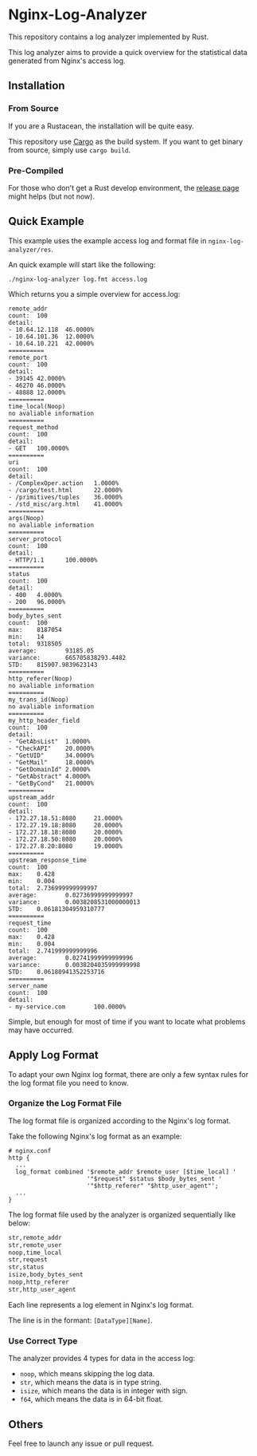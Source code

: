 # Nginx-Log-Analyzer

This repository contains a log analyzer implemented by Rust.

This log analyzer aims to provide a quick overview for the statistical data generated from Nginx's access log.

## Installation

### From Source

If you are a Rustacean, the installation will be quite easy.

This repository use [Cargo](https://doc.rust-lang.org/book/ch01-03-hello-cargo.html) as the build system. If you want to get binary from source, simply use `cargo build`.

### Pre-Compiled

For those who don't get a Rust develop environment, the [release page](https://github.com/BlankZhu/nginx-log-analyzer/releases) might helps (but not now).

## Quick Example

This example uses the example access log and format file in `nginx-log-analyzer/res`.

An quick example will start like the following:

```shell
./nginx-log-analyzer log.fmt access.log
```

Which returns you a simple overview for access.log:

```shell
remote_addr
count:  100
detail:
- 10.64.12.118  46.0000%
- 10.64.101.36  12.0000%
- 10.64.10.221  42.0000%
==========
remote_port
count:  100
detail:
- 39145 42.0000%
- 46270 46.0000%
- 48888 12.0000%
==========
time_local(Noop)
no avaliable information
==========
request_method
count:  100
detail:
- GET   100.0000%
==========
uri
count:  100
detail:
- /ComplexOper.action   1.0000%
- /cargo/test.html      22.0000%
- /primitives/tuples    36.0000%
- /std_misc/arg.html    41.0000%
==========
args(Noop)
no avaliable information
==========
server_protocol
count:  100
detail:
- HTTP/1.1      100.0000%
==========
status
count:  100
detail:
- 400   4.0000%
- 200   96.0000%
==========
body_bytes_sent
count:  100
max:    8187054
min:    14
total:  9318505
average:        93185.05
variance:       665705838293.4482
STD:    815907.9839623143
==========
http_referer(Noop)
no avaliable information
==========
my_trans_id(Noop)
no avaliable information
==========
my_http_header_field
count:  100
detail:
- "GetAbsList"  1.0000%
- "CheckAPI"    20.0000%
- "GetUID"      34.0000%
- "GetMail"     18.0000%
- "GetDomainId" 2.0000%
- "GetAbstract" 4.0000%
- "GetByCond"   21.0000%
==========
upstream_addr
count:  100
detail:
- 172.27.18.51:8080     21.0000%
- 172.27.19.18:8080     20.0000%
- 172.27.18.18:8080     20.0000%
- 172.27.18.50:8080     20.0000%
- 172.27.8.20:8080      19.0000%
==========
upstream_response_time
count:  100
max:    0.428
min:    0.004
total:  2.736999999999997
average:        0.02736999999999997
variance:       0.0038208531000000013
STD:    0.06181304959310777
==========
request_time
count:  100
max:    0.428
min:    0.004
total:  2.741999999999996
average:        0.02741999999999996
variance:       0.0038204035999999998
STD:    0.06180941352253716
==========
server_name
count:  100
detail:
- my-service.com        100.0000%
```

Simple, but enough for most of time if you want to locate what problems may  have occurred.

## Apply Log Format

To adapt your own Nginx log format, there are only a few syntax rules for the log format file you need to know.

### Organize the Log Format File

The log format file is organized according to the Nginx's log format.

Take the following Nginx's log format as an example:

```nginx
# nginx.conf
http {
  ...
  log_format combined '$remote_addr $remote_user [$time_local] '
                      '"$request" $status $body_bytes_sent '
                      '"$http_referer" "$http_user_agent"';
  ...
}
```

The log format file used by the analyzer is organized sequentially like below:

```txt
str,remote_addr
str,remote_user
noop,time_local
str,request
str,status
isize,body_bytes_sent
noop,http_referer
str,http_user_agent
```

Each line represents a log element in Nginx's log format.

The line is in the formant: `[DataType][Name]`.

### Use Correct Type

The analyzer provides 4 types for data in the access log:

- `noop`, which means skipping the log data.
- `str`, which means the data is in type string.
- `isize`, which means the data is in integer with sign.
- `f64`, which means the data is in 64-bit float.

## Others

Feel free to launch any issue or pull request.